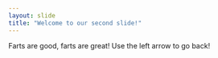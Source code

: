 ```yaml
---
layout: slide
title: "Welcome to our second slide!"
---
```

Farts are good, farts are great!
Use the left arrow to go back!